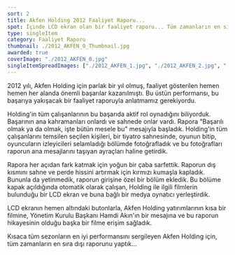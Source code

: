 ```yaml
---
sort: 2
title: Akfen Holding 2012 Faaliyet Raporu...
spot: İçinde LCD ekran olan bir faaliyet raporu... Tüm zamanların en sıra dışı raporu...
type: singleItem
category: Faaliyet Raporu
thumbnail: ./2012_AKFEN_0_Thumbnail.jpg
awarded: true
coverImage: "./2012_AKFEN_0.jpg"
singleItemSpreadImages: ["./2012_AKFEN_1.jpg", "./2012_AKFEN_2.jpg", "./2012_AKFEN_3.jpg"]
---
```


2012 yılı, Akfen Holding için parlak bir yıl olmuş, faaliyet gösterilen hemen hemen her alanda önemli başarılar kazanılmıştı. Bu üstün performansı, bu başarıya yakışacak bir faaliyet raporuyla anlatmamız gerekiyordu.

Holding'in tüm çalışanlarının bu başarıda aktif rol oynadığını biliyorduk. Başarının ana kahramanları onlardı ve sahnede onlar vardı. Rapora "Başarılı olmak ya da olmak, işte bütün mesele bu" mesajıyla başladık. Holding'in tüm çalışanlarını temsilen seçilen kişileri, bir tiyatro sahnesinde, oyunun bitip, oyuncuların izleyicileri selamladığı bölümde fotoğrafladık ve bu fotoğrafları raporun ana mesajlarını taşıyan ayraçları haline getirdik.

Rapora her açıdan fark katmak için yoğun bir çaba sarfettik. Raporun dış kısmını sahne ve perde hissini artırmak için kırmızı kumaşla kapladık. Bununla da yetinmedik, raporun girişine özel bir bölüm ekledik. Bu bölüme kapak açıldığında otomatik olarak çalışan, Holding ile ilgili filmlerin bulunduğu bir LCD ekran ve buna bağlı bir medya oynatıcı yerleştirdik.

LCD ekranın hemen altındaki butonlarla, Akfen Holding yatırımlarının kısa bir filmine, Yönetim Kurulu Başkanı Hamdi Akın'ın bir mesajına ve bu raporun hikayesinin olduğu başka bir filme erişim sağladık.

Kısaca tüm sezonların en iyi performansını sergileyen Akfen Holding için, tüm zamanların en sıra dışı raporunu yaptık...
